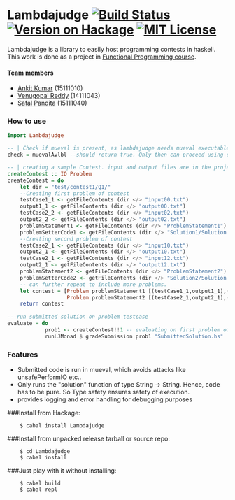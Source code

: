 # Lambdajudge [![Build Status](https://travis-ci.org/venugangireddy/Lambdajudge.svg?branch=master)](https://travis-ci.org/venugangireddy/Lambdajudge)  [![Version on Hackage](https://img.shields.io/hackage/v/Lambdajudge.svg)](http://hackage.haskell.org/package/Lambdajudge) [![MIT License](http://img.shields.io/badge/license-MIT-brightgreen.svg)](https://tldrlegal.com/license/mit-license) 

Lambdajudge is a library to easily host programming contests in haskell. This work is done as a project in [Functional Programming course](http://cse.iitk.ac.in/users/ppk/teaching/Functional-Programming/index.html).

#### Team members
- [Ankit Kumar](https://github.com/ankitku) (15111010)
- [Venugopal Reddy](https://github.com/venugangireddy) (14111043)
- [Safal Pandita](https://github.com/imhobo) (15111040)

### How to use
```haskell
import Lambdajudge

-- | Check if mueval is present, as lambdajudge needs mueval executable to run
check = muevalAvlbl --should return true. Only then can proceed using other functions.

-- | creating a sample Contest. input and output files are in the project directory
createContest :: IO Problem
createContest = do
    let dir = "test/contest1/Q1/"
    --Creating first problem of contest
    testCase1_1 <- getFileContents (dir </> "input00.txt")
    output1_1 <- getFileContents (dir </> "output00.txt")
    testCase2_2 <- getFileContents (dir </> "input02.txt")
    output2_2 <- getFileContents (dir </> "output02.txt")
    problemStatement1 <- getFileContents (dir </> "ProblemStatement1")
    problemSetterCode1 <- getFileContents (dir </> "Solution1/Solution.hs")
    --Creating second problem of contest
    testCase2_1 <- getFileContents (dir </> "input10.txt")
    output2_1 <- getFileContents (dir </> "output10.txt")
    testCase2_1 <- getFileContents (dir </> "input12.txt")
    output2_1 <- getFileContents (dir </> "output12.txt")
    problemStatement2 <- getFileContents (dir </> "ProblemStatement2")
    problemSetterCode2 <- getFileContents (dir </> "Solution2/Solution.hs")
    -- can further repeat to include more problems.
    let contest = [Problem problemStatement1 [(testCase1_1,output1_1),(testCase1_2,output1_2)] problemSetterCode1 5, 
                   Problem problemStatement2 [(testCase2_1,output2_1),(testCase2_2,output2_2)] problemSetterCode2 3]
    return contest
    
---run submitted solution on problem testcase
evaluate = do
            prob1 <- createContest!!1 -- evaluating on first problem of the contest
            runLJMonad $ gradeSubmission prob1 "SubmittedSolution.hs"
```

### Features
- Submitted code is run in mueval, which avoids attacks like unsafePerformIO etc..
- Only runs the "solution" function of type  String -> String. Hence, code has to be pure. So Type safety ensures     safety of execution.
- provides logging and error handling for debugging purposes

###Install from Hackage:
```shell
    $ cabal install Lambdajudge
```
###Install from unpacked release tarball or source repo:
```shell
    $ cd Lambdajudge
    $ cabal install
```
###Just play with it without installing:
```shell
    $ cabal build
    $ cabal repl
```
